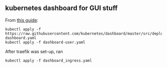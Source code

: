## kubernetes dashboard for GUI stuff

From [this guide](https://joshrendek.com/2018/04/kubernetes-on-bare-metal/):

```
kubectl apply -f https://raw.githubusercontent.com/kubernetes/dashboard/master/src/deploy/recommended/kubernetes-dashboard.yaml
kubectl apply -f dashboard-user.yaml
```

After traefik was set-up, ran 

```
kubectl apply -f dashboard_ingress.yaml
```